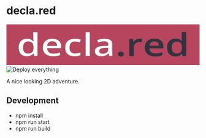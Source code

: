# decla.red
![logo](frontend/static/declared.png)
![Deploy everything](https://github.com/schmelczerandras/decla.red/workflows/Deploy%20everything/badge.svg)

A nice looking 2D adventure.

## Development

- npm install
- npm run start
- npm run build
